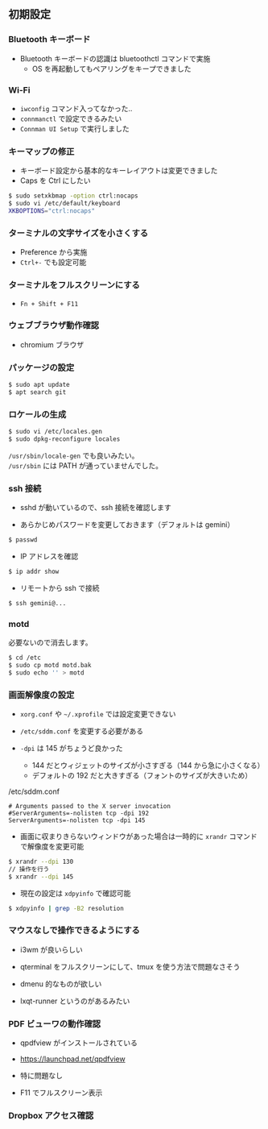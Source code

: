 
## 初期設定

### Bluetooth キーボード
- Bluetooth キーボードの認識は bluetoothctl コマンドで実施
  - OS を再起動してもペアリングをキープできました

### Wi-Fi

- `iwconfig` コマンド入ってなかった..
- `connmanctl` で設定できるみたい
- `Connman UI Setup` で実行しました

### キーマップの修正
- キーボード設定から基本的なキーレイアウトは変更できました
- Caps を Ctrl にしたい

````sh
$ sudo setxkbmap -option ctrl:nocaps
$ sudo vi /etc/default/keyboard
XKBOPTIONS="ctrl:nocaps"
`````

### ターミナルの文字サイズを小さくする
- Preference から実施
- `Ctrl+-` でも設定可能

### ターミナルをフルスクリーンにする

- `Fn + Shift + F11`

### ウェブブラウザ動作確認
- chromium ブラウザ

### パッケージの設定

````sh
$ sudo apt update
$ apt search git
````

### ロケールの生成

````sh
$ sudo vi /etc/locales.gen
$ sudo dpkg-reconfigure locales
````

`/usr/sbin/locale-gen` でも良いみたい。  
`/usr/sbin` には PATH が通っていませんでした。

### ssh 接続
- sshd が動いているので、ssh 接続を確認します

- あらかじめパスワードを変更しておきます（デフォルトは gemini）
````sh
$ passwd
````

- IP アドレスを確認
````sh
$ ip addr show
````

- リモートから ssh で接続
````sh
$ ssh gemini@...
````

### motd

必要ないので消去します。

````sh
$ cd /etc
$ sudo cp motd motd.bak
$ sudo echo '' > motd
````

### 画面解像度の設定
- `xorg.conf` や `~/.xprofile` では設定変更できない
- `/etc/sddm.conf` を変更する必要がある

- `-dpi` は 145 がちょうど良かった
  - 144 だとウィジェットのサイズが小さすぎる（144 から急に小さくなる）
  - デフォルトの 192 だと大きすぎる（フォントのサイズが大きいため）

/etc/sddm.conf
````
# Arguments passed to the X server invocation
#ServerArguments=-nolisten tcp -dpi 192
ServerArguments=-nolisten tcp -dpi 145
````

- 画面に収まりきらないウィンドウがあった場合は一時的に `xrandr` コマンドで解像度を変更可能

````sh
$ xrandr --dpi 130
// 操作を行う
$ xrandr --dpi 145
````

- 現在の設定は `xdpyinfo` で確認可能

````sh
$ xdpyinfo | grep -B2 resolution
````

### マウスなしで操作できるようにする

- i3wm が良いらしい
- qterminal をフルスクリーンにして、tmux を使う方法で問題なさそう

- dmenu 的なものが欲しい
- lxqt-runner というのがあるみたい

### PDF ビューワの動作確認

- qpdfview がインストールされている
- https://launchpad.net/qpdfview

- 特に問題なし
- F11 でフルスクリーン表示

### Dropbox アクセス確認
